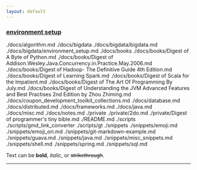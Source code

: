 ```yaml
---
layout: default
---
```


### [environment setup]

./docs/algorithm.md
./docs/bigdata
./docs/bigdata/bigdata.md
./docs/bigdata/environment_setup.md
./docs/books
./docs/books/Digest of A Byte of Python.md
./docs/books/Digest of Addison.Wesley.Java.Concurrency.in.Practice.May.2006.md
./docs/books/Digest of Hadoop- The Definitive Guide 4th Edition.md
./docs/books/Digest of Learning Spark.md
./docs/books/Digest of Scala for the Impatient.md
./docs/books/Digest of The Art Of Programming By July.md
./docs/books/Digest of Understanding the JVM Advanced Features and Best Practises 2nd Edition by Zhou Zhiming.md
./docs/coupon_development_toolkit_collections.md
./docs/database.md
./docs/distributed.md
./docs/frameworks.md
./docs/java.md
./docs/misc.md
./docs/notes.md
./private
./private/2do.md
./private/Digest of programmer's tiny bible.md
./README.md
./scripts
./scripts/gmd_link_converter
./scripts/gt
./snippets
./snippets/emoji.md
./snippets/emoji_ori.md
./snippets/git-markdown-example.md
./snippets/guava.md
./snippets/java.md
./snippets/misc_snippets.md
./snippets/shell.md
./snippets/spring.md
./snippets/sql.md



Text can be **bold**, _italic_, or ~~strikethrough~~.

---
[environment setup]:/docs/bigdata/environment_setup.md "environment setup"
